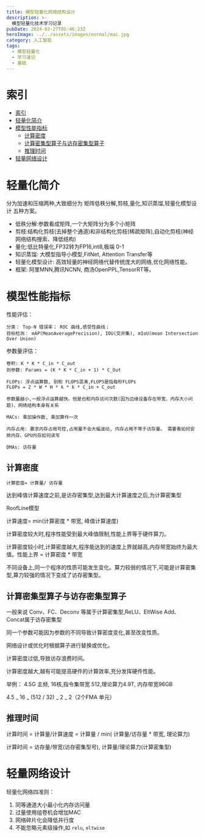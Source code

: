 ```yaml
---
title: 模型轻量化网络结构设计
description: >-
  模型轻量化技术学习记录
pubDate: 2024-03-27T05:46:23Z
heroImage: ../../assets/images/normal/mac.jpg
category: 人工智能
tags:
  - 模型轻量化
  - 学习速记
  - 基础
---
```


# 索引

- [索引](#索引)
- [轻量化简介](#轻量化简介)
- [模型性能指标](#模型性能指标)
  - [计算密度](#计算密度)
  - [计算密集型算子与访存密集型算子](#计算密集型算子与访存密集型算子)
  - [推理时间](#推理时间)
- [轻量网络设计](#轻量网络设计)

# 轻量化简介

分为加速和压缩两种,大致细分为 矩阵低秩分解,剪枝,量化,知识蒸馏,轻量化模型设计 五种方案。

- 低秩分解:参数看成矩阵,一个大矩阵分为多个小矩阵
- 剪枝:结构化剪枝(去掉整个通道)和非结构化剪枝(稀疏矩阵),自动化剪枝(神经网络结构搜索、降低结构)
- 量化:低比特量化,FP32转为FP16,int8,极端 0-1
- 知识蒸馏: 大模型指导小模型,FitNet, Attention Transfer等
- 轻量化模型设计: 高效轻量的神经网络代替传统庞大的网络,优化网络性能。
- 框架: 阿里MNN,腾讯NCNN, 商汤OpenPPL,TensorRT等。

# 模型性能指标

性能评估：

    分类： Top-N 错误率； ROC 曲线,感受性曲线；
    目标检测： mAP(MeanAveragePrecision), IOU(交并集), mIoU(mean Intersection Over Union)

参数量评估：

    卷积: K * K * C_in * C_out
    则参数: Params = (K * K * C_in + 1) * C_Out

    FLOPs: 浮点运算数, 别和 FLOPS混淆,FLOPS是指每秒FLOPs
    FLOPs = 2 * W * H * k * k * C_in + C_out

    参数量越小,一般浮点运算越快。但是也和内存访问次数(因为边缘设备存在带宽、内存大小问题)、网络结构本身有关系

    MACs: 乘加操作数, 乘加算作一次

    内存占用: 要求内存占用可控,占用量不会大幅波动, 内存占用不等于访存量。 需要看如何安排内存、GPU内存如何读写

    DMAs: 访存量

## 计算密度

    计算密度= 计算量/ 访存量

达到峰值计算速度之前,是访存密集型,达到最大计算速度之后,为计算密集型

RoofLine模型

计算速度= min(计算密度 \* 带宽, 峰值计算速度)

计算密度较大时,程序性能受到最大峰值限制,性能上界等于硬件算力。

计算密度较小时,计算密度越大,程序能达到的速度上界就越高,内存带宽始终为最大值。性能上界 = 计算密度 \* 带宽

不同设备上,同一个程序的性质可能发生变化。算力较弱的情况下,可能是计算密集型,算力较强的情况下变成了访存密集型。

## 计算密集型算子与访存密集型算子

一般来说 Conv、FC、Deconv 等属于计算密集型,ReLU、EltWise Add、 Concat属于访存密集型

同一个参数可能因为参数的不同导致计算密度变化,甚至改变性质。

网络设计或优化时根据算子进行替换或优化。

计算密度过低,导致访存浪费时间。

计算密度越大,越有可能提高硬件的计算效率,充分发挥硬件性能。

举例： 4.5G 主频, 16核,指令集带宽 512,理论算力4.9T, 内存带宽96GB

4.5 _ 16 _ (512 / 32) _ 2 _ 2（2个FMA 单元）

## 推理时间

计算时间 = 计算量/计算速度 = 计算量 / min( 计算量/访存量 \* 带宽, 理论算力)

计算时间 = 访存量/带宽(访存密集型号), 计算量/理论算力(计算密集型)

# 轻量网络设计

轻量化网络四准则：

1. 同等通道大小最小化内存访问量
2. 过量使用组卷机会增加MAC
3. 网络碎片化会降低并行度
4. 不能忽略元素级操作,如 `relu`, `eltwise`
